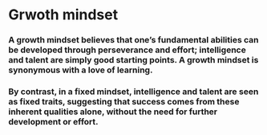 # Grwoth mindset

### A growth mindset believes that one’s fundamental abilities can be developed through perseverance and effort; intelligence and talent are simply good starting points. A growth mindset is synonymous with a love of learning.

### By contrast, in a fixed mindset, intelligence and talent are seen as fixed traits, suggesting that success comes from these inherent qualities alone, without the need for further development or effort.
